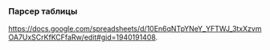 ### Парсер таблицы 
https://docs.google.com/spreadsheets/d/10En6qNTpYNeY_YFTWJ_3txXzvmOA7UxSCrKfKCFfaRw/edit#gid=1940191408.